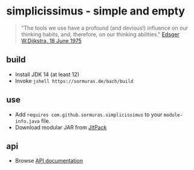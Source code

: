 # simplicissimus - simple and empty

> "The tools we use have a profound (and devious!) influence on our thinking habits, and, therefore, on our thinking abilities."
[Edsger W.Dijkstra, 18 June 1975](https://www.cs.virginia.edu/~evans/cs655/readings/ewd498.html)

## build

- Install JDK 14 (at least 12)
- Invoke `jshell https://sormuras.de/bach/build`

## use

- Add `requires com.github.sormuras.simplicissimus` to your `module-info.java` file.
- Download modular JAR from [JitPack](https://jitpack.io/com/github/sormuras/simplicissimus/main-SNAPSHOT/build.log)

## api

- Browse [API documentation](https://javadoc.jitpack.io/com/github/sormuras/simplicissimus/main-SNAPSHOT/javadoc/com.github.sormuras.simplicissimus/module-summary.html)
